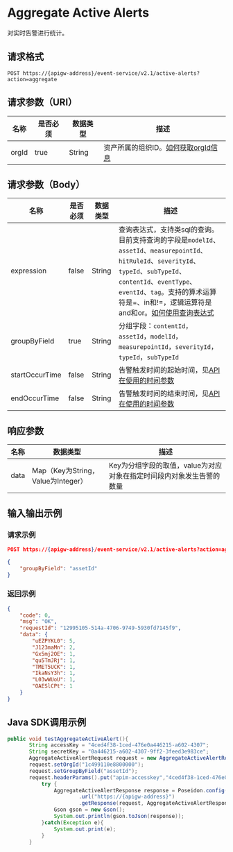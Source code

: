 # Aggregate Active Alerts

对实时告警进行统计。

## 请求格式

```
POST https://{apigw-address}/event-service/v2.1/active-alerts?action=aggregate
```

## 请求参数（URI）

| 名称          | 是否必须 | 数据类型 | 描述      |
|---------------|--------|----------|-----------|
| orgId         | true     | String    | 资产所属的组织ID。[如何获取orgId信息](/docs/api/zh_CN/latest/api_faqs#id-orgid-orgid)                |
                                                                 

## 请求参数（Body）
| 名称 | 是否必须 | 数据类型 | 描述 |
|----------------|----------|--------------------|----|
| expression     | false    | String| 查询表达式，支持类sql的查询。目前支持查询的字段是`modelId`、`assetId`、`measurepointId`、`hitRuleId`、`severityId`、`typeId`、`subTypeId`、`contentId`、`eventType`、`eventId`、`tag`。支持的算术运算符是=、in和!=，逻辑运算符是and和or。[如何使用查询表达式](/docs/api/zh_CN/latest/api_faqs.html#id1) |
| groupByField   | true     | String             | 分组字段：`contentId`，`assetId`，`modelId`，`measurepointId`，`severityId`，`typeId`，`subTypeId` |
| startOccurTime | false    | String| 告警触发时间的起始时间，见[API在使用的时间参数](/docs/api/zh_CN/latest/api_faqs.html#id5)    |
| endOccurTime   | false    | String| 告警触发时间的结束时间，见[API在使用的时间参数](/docs/api/zh_CN/latest/api_faqs.html#id5) |



## 响应参数

| 名称  | 数据类型      | 描述               |
|-------|----------------|---------------------------|
| data | Map（Key为String，Value为Integer） | Key为分组字段的取值，value为对应对象在指定时间段内对象发生告警的数量|


## 输入输出示例

### 请求示例

```json
POST https://{apigw-address}/event-service/v2.1/active-alerts?action=aggregate&orgId=1c499110e8800000

{
	"groupByField": "assetId"
}

```

### 返回示例

```json
{
	"code": 0,
	"msg": "OK",
	"requestId": "12995105-514a-4706-9749-5930fd7145f9",
	"data": {
		"uEZPYKL0": 5,
		"J123maMn": 2,
		"Gx5mj2OE": 1,
		"qu5TmJRj": 1,
		"TMET5UCK": 1,
		"IkaNsY3h": 1,
		"L03wWUoU": 1,
		"OAESlCPt": 1
	}
}

```

## Java SDK调用示例

```java
public void testAggregateActiveAlert(){  
       String accessKey = "4ced4f38-1ced-476e0a446215-a602-4307";  
       String secretKey = "0a446215-a602-4307-9ff2-3feed3e983ce";  
       AggregateActiveAlertRequest request = new AggregateActiveAlertRequest();  
       request.setOrgId("1c499110e8800000");  
       request.setGroupByField("assetId");  
       request.headerParams().put("apim-accesskey","4ced4f38-1ced-476e0a446215-a602-4307");  
	       try {  
	           AggregateActiveAlertResponse response = Poseidon.config(PConfig.init().appKey(accessKey).appSecret(secretKey).debug())  
	                   .url("https://{apigw-address}")  
	                   .getResponse(request, AggregateActiveAlertResponse.class);  
	           Gson gson = new Gson();  
	           System.out.println(gson.toJson(response));  
	       }catch(Exception e){  
	           System.out.print(e);  
	       }  
	   }
```